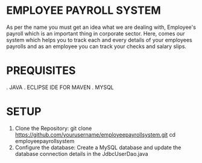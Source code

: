 # EMPLOYEE PAYROLL SYSTEM
As per the name you must get an idea what we are dealing with, Employee's payroll which is an important thing in corporate sector. Here, comes our system which helps you to track each and every details of your employees payrolls and as an employee you can track your checks and salary slips. 
# PREQUISITES
. JAVA
. ECLIPSE IDE FOR MAVEN
. MYSQL
# SETUP
 1. Clone the Repository:
        git clone https://github.com/yourusername/employeepayrollsystem.git cd employeepayrollsystem
 2. Configure the database:
         Create a MySQL database and update the database connection details in the
           JdbcUserDao.java    
